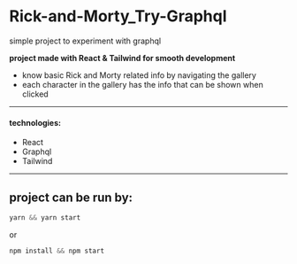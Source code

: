 # Rick-and-Morty_Try-Graphql
simple project to experiment with graphql

**project made with React & Tailwind for smooth development**

- know basic Rick and Morty related info by navigating the gallery
- each character in the gallery has the info that can be shown when clicked
---
#### technologies:
- React
- Graphql
- Tailwind
---
## project can be run by:
```JavaScript
yarn && yarn start
```
or
```JavaScript
npm install && npm start
```
